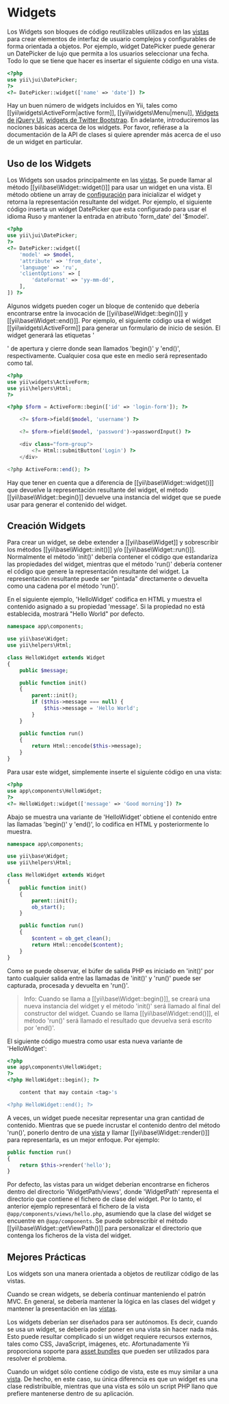 ﻿Widgets
=======

Los Widgets son bloques de código reutilizables utilizados en las [vistas](structure-views.md) para crear elementos de 
interfaz de usuario complejos y configurables de forma orientada a objetos. Por ejemplo, widget DatePicker puede 
generar un DatePicker de lujo que permita a los usuarios seleccionar una fecha. Todo lo que se tiene que hacer es 
insertar el siguiente código en una vista.

```php
<?php
use yii\jui\DatePicker;
?>
<?= DatePicker::widget(['name' => 'date']) ?>
```

Hay un buen número de widgets incluidos en Yii, tales como [[yii\widgets\ActiveForm|active form]], 
[[yii\widgets\Menu|menu]], [Widgets de jQuery UI](widget-jui.md), [widgets de Twitter Bootstrap](widget-bootstrap.md). 
En adelante, introduciremos las nociones básicas acerca de los widgets. Por favor, refiérase a la documentación de la 
API de clases si quiere aprender más acerca de el uso de un widget en particular.

## Uso de los Widgets <span id="using-widgets"></span>

Los Widgets son usados principalmente en las [vistas](structure-views.md). Se puede llamar al método 
[[yii\base\Widget::widget()]] para usar un widget en una vista. El método obtiene un array de 
[configuración](concept-configurations.md) para inicializar el widget y retorna la representación resultante del 
widget. Por ejemplo, el siguiente código inserta un widget DatePicker que esta configurado para usar el idioma Ruso y 
mantener la entrada en atributo 'form_date' del '$model'.

```php
<?php
use yii\jui\DatePicker;
?>
<?= DatePicker::widget([
    'model' => $model,
    'attribute' => 'from_date',
    'language' => 'ru',
    'clientOptions' => [
        'dateFormat' => 'yy-mm-dd',
    ],
]) ?>
```

Algunos widgets pueden coger un bloque de contenido que debería encontrarse entre la invocación de 
[[yii\base\Widget::begin()]] y [[yii\base\Widget::end()]]. Por ejemplo, el siguiente código usa el widget 
[[yii\widgets\ActiveForm]] para generar un formulario de inicio de sesión. El widget generará las etiquetas '<form>' 
de apertura y cierre donde sean llamados 'begin()' y 'end()', respectivamente. Cualquier cosa que este en medio será 
representado como tal.

```php
<?php
use yii\widgets\ActiveForm;
use yii\helpers\Html;
?>

<?php $form = ActiveForm::begin(['id' => 'login-form']); ?>

    <?= $form->field($model, 'username') ?>

    <?= $form->field($model, 'password')->passwordInput() ?>

    <div class="form-group">
        <?= Html::submitButton('Login') ?>
    </div>

<?php ActiveForm::end(); ?>
```

Hay que tener en cuenta que a diferencia de [[yii\base\Widget::widget()]] que devuelve la representación resultante 
del widget, el método [[yii\base\Widget::begin()]] devuelve una instancia del widget que se puede usar para generar el 
contenido del widget.

## Creación Widgets <span id="creating-widgets"></span>

Para crear un widget, se debe extender a [[yii\base\Widget]] y sobrescribir los métodos [[yii\base\Widget::init()]] 
y/o [[yii\base\Widget::run()]]. Normalmente el método 'init()' debería contener el código que estandariza las 
propiedades del widget, mientras que el método 'run()' debería contener el código que genere la representación 
resultante del widget. La representación resultante puede ser "pintada" directamente o devuelta como una cadena por el 
método 'run()'.

En el siguiente ejemplo, 'HelloWidget' codifica en HTML y muestra el contenido asignado a su propiedad 'message'. Si 
la propiedad no está establecida, mostrará "Hello World" por defecto.

```php
namespace app\components;

use yii\base\Widget;
use yii\helpers\Html;

class HelloWidget extends Widget
{
    public $message;

    public function init()
    {
        parent::init();
        if ($this->message === null) {
            $this->message = 'Hello World';
        }
    }

    public function run()
    {
        return Html::encode($this->message);
    }
}
```

Para usar este widget, simplemente inserte el siguiente código en una vista:

```php
<?php
use app\components\HelloWidget;
?>
<?= HelloWidget::widget(['message' => 'Good morning']) ?>
```

Abajo se muestra una variante de 'HelloWidget' obtiene el contenido entre las llamadas 'begin()' y 'end()', lo 
codifica en HTML y posteriormente lo muestra.

```php
namespace app\components;

use yii\base\Widget;
use yii\helpers\Html;

class HelloWidget extends Widget
{
    public function init()
    {
        parent::init();
        ob_start();
    }

    public function run()
    {
        $content = ob_get_clean();
        return Html::encode($content);
    }
}
```

Como se puede observar, el búfer de salida PHP es iniciado en 'init()' por tanto cualquier salida entre las llamadas 
de 'init()' y 'run()' puede ser capturada, procesada y devuelta en 'run()'.

> Info: Cuando se llama a [[yii\base\Widget::begin()]], se creará una nueva instancia del widget y el método 'init()' 
  será llamado al final del constructor del widget. Cuando se llama [[yii\base\Widget::end()]], el método 'run()' será 
  llamado el resultado que devuelva será escrito por 'end()'.

El siguiente código muestra como usar esta nueva variante de 'HelloWidget':

```php
<?php
use app\components\HelloWidget;
?>
<?php HelloWidget::begin(); ?>

    content that may contain <tag>'s

<?php HelloWidget::end(); ?>
```

A veces, un widget puede necesitar representar una gran cantidad de contenido. Mientras que se puede incrustar el 
contenido dentro del método 'run()', ponerlo dentro de una [vista](structure-views.md) y llamar 
[[yii\base\Widget::render()]] para representarla, es un mejor enfoque. Por ejemplo:

```php
public function run()
{
    return $this->render('hello');
}
```

Por defecto, las vistas para un widget deberían encontrarse en ficheros dentro del directorio 'WidgetPath/views', 
donde 'WidgetPath' representa el directorio que contiene el fichero de clase del widget. Por lo tanto, el anterior 
ejemplo representará el fichero de la vista `@app/components/views/hello.php`, asumiendo que la clase del widget se 
encuentre en `@app/components`. Se puede sobrescribir el método [[yii\base\Widget::getViewPath()]] para personalizar 
el directorio que contenga los ficheros de la vista del widget.

## Mejores Prácticas <span id="best-practices"></span>

Los widgets son una manera orientada a objetos de reutilizar código de las vistas.

Cuando se crean widgets, se debería continuar manteniendo el patrón MVC. En general, se debería mantener la lógica en 
las clases del widget y mantener la presentación en las [vistas](structure-views.md).

Los widgets deberían ser diseñados para ser autónomos. Es decir, cuando se usa un widget, se debería poder poner en 
una vista sin hacer nada más. Esto puede resultar complicado si un widget requiere recursos externos, tales como CSS, 
JavaScript, imágenes, etc. Afortunadamente Yii proporciona soporte para 
[asset bundles](structure-asset-bundles.md) que pueden ser utilizados para resolver el problema.

Cuando un widget sólo contiene código de vista, este es muy similar a una [vista](structure-views.md). De hecho, en 
este caso, su única diferencia es que un widget es una clase redistribuible, mientras que una vista es sólo un script 
PHP llano que prefiere mantenerse dentro de su aplicación.